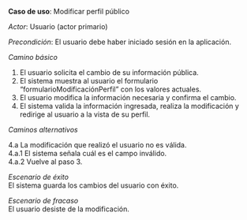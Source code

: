 **Caso de uso**: Modificar perfil público

_Actor_: Usuario (actor primario)

_Precondición_: El usuario debe haber iniciado sesión en la aplicación.

_Camino básico_

1. El usuario solicita el cambio de su información pública.
2. El sistema muestra al usuario el formulario “formularioModificaciónPerfil” con los valores actuales.
3. El usuario modifica la información necesaria y confirma el cambio.
4. El sistema valida la información ingresada, realiza la modificación y redirige al usuario a la vista de su perfil.

_Caminos alternativos_

4.a La modificación que realizó el usuario no es válida.  
4.a.1 El sistema señala cuál es el campo inválido.  
4.a.2 Vuelve al paso 3.

_Escenario de éxito_  
El sistema guarda los cambios del usuario con éxito.

_Escenario de fracaso_  
El usuario desiste de la modificación.
